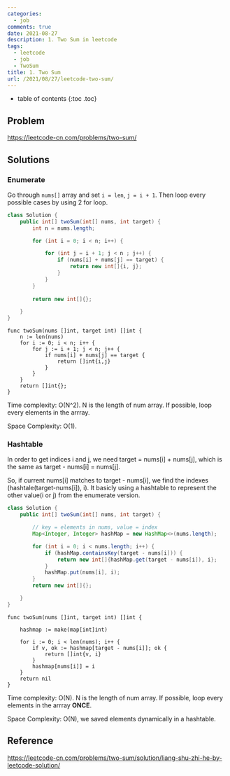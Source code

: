 ```yaml
---
categories:
  - job
comments: true
date: 2021-08-27
description: 1. Two Sum in leetcode
tags:
  - leetcode
  - job
  - TwoSum
title: 1. Two Sum
url: /2021/08/27/leetcode-two-sum/
---
```



* table of contents
{:toc .toc}

## Problem

<https://leetcode-cn.com/problems/two-sum/>

## Solutions

### Enumerate

Go through `nums[]` array and set `i = len`, `j = i + 1`. Then loop every possible cases by using 2 for loop.

```java
class Solution {
    public int[] twoSum(int[] nums, int target) {
        int n = nums.length;

        for (int i = 0; i < n; i++) {

            for (int j = i + 1; j < n ; j++) {
                if (nums[i] + nums[j] == target) {
                    return new int[]{i, j};
                }
            }
        }
        
        return new int[]{};

    }
}
```

```golang
func twoSum(nums []int, target int) []int {
	n := len(nums)
	for i := 0; i < n; i++ {
		for j := i + 1; j < n; j++ {
			if nums[i] + nums[j] == target {
				return []int{i,j}
			}
		}
	}
	return []int{};
}
```

Time complexity: O(N^2). N is the length of num array. If possible, loop every elements in the arrray.

Space Complexity: O(1).

### Hashtable

In order to get indices i and j, we need target = nums[i] + nums[j], which is the same as target - nums[i] = nums[j].

So, if current nums[i] matches to target - nums[i], we find the indexes (hashtale(target-nums[i]), i). It basicly using
a hashtable to represent the other value(i or j) from the enumerate version.

```java
class Solution {
    public int[] twoSum(int[] nums, int target) {

        // key = elements in nums, value = index
        Map<Integer, Integer> hashMap = new HashMap<>(nums.length);

        for (int i = 0; i < nums.length; i++) {
            if (hashMap.containsKey(target - nums[i])) {
                return new int[]{hashMap.get(target - nums[i]), i};
            }
            hashMap.put(nums[i], i);
        }
        return new int[]{};

    }
}
```

```golang
func twoSum(nums []int, target int) []int {

	hashmap := make(map[int]int)

	for i := 0; i < len(nums); i++ {
		if v, ok := hashmap[target - nums[i]]; ok {
			return []int{v, i}
		}
		hashmap[nums[i]] = i
	}
	return nil
}
```

Time complexity: O(N). N is the length of num array. If possible, loop every elements in the arrray **ONCE**.

Space Complexity: O(N), we saved elements dynamically in a hashtable.

## Reference

<https://leetcode-cn.com/problems/two-sum/solution/liang-shu-zhi-he-by-leetcode-solution/>